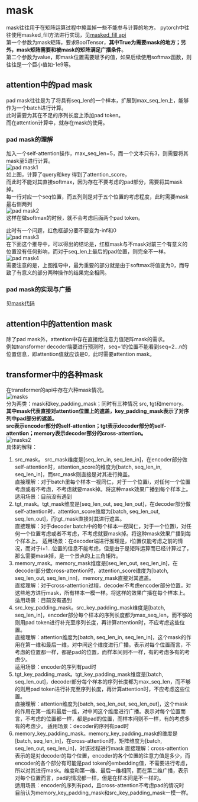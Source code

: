 # mask
mask往往用于在矩阵运算过程中掩盖掉一些不能参与计算的地方。
pytorch中往往使用masked_fill方法进行实现，见[masked_fill api](https://pytorch.org/docs/1.11/generated/torch.Tensor.masked_fill_.html?highlight=masked_fill#torch.Tensor.masked_fill_)  
第一个参数为mask矩阵，要求BoolTensor，**其中True为需要mask的地方；另外，mask矩阵需要和被mask的矩阵满足广播条件**。  
第二个参数为value，即mask位置需要赋予的值，如果后续使用softmax函数，则往往是一个巨小值如-1e9等。  

## attention中的pad mask
pad mask往往是为了将具有seq_len的一个样本，扩展到max_seq_len上，能够作为一个batch进行计算。  
此时需要为其在不足的序列长度上添加pad token。  
而在attention计算中，就存在mask的使用。  
### pad mask的理解
加入一个self-attention操作，max_seq_len=5，而一个文本只有3，则需要将其mask至5进行计算。  
![pad mask1](img/pad_mask1.png)  
如上图，计算了query和key 得到了attention_score，  
而此时不能对其直接softmax，因为存在不要考虑的pad部分，需要将其mask掉。  
每一行对应一个seq位置，而五列则是对于五个位置的考虑程度，此时需要mask最右侧两列  
![pad mask2](img/pad_mask2.png)  
这样在做softmax的时候，就不会考虑后面两个pad token。  

此时有一个问题，红色框部分要不要变为-inf和0  
![pad mask3](img/pad_mask3.png)  
在下面这个推导中，可以得出的结论是，红框mask与不mask对前三个有意义的位置没有任何影响，而对于seq_len上最后的pad位置，则完全不一样。  
![pad mask4](img/pad_mask4.png)  
需要注意的是，上图推导中，最为重要的部分就是由于softmax将值变为0，而导致了有意义的部分两种操作的结果完全相同。  
### pad mask的实现与广播
见[mask代码](mask.ipynb)  

## attention中的attention mask
除了pad mask外，attention中存在直接给注意力值矩阵mask的需求。  
例如transformer decoder端要进行预测时，seq=1的位置不能看到seq=2...n的位置信息，即attention值就应该是0，此时需要attention mask。  

## transformer中的各种mask
在transformer的api中存在六种mask情况。  
![masks](img/masks.png)  
分为两类：mask和key_padding_mask；同时有三种情况 src, tgt和memory。  
**其中mask代表直接对attention位置上的遮盖，key_padding_mask表示了对序列中pad部分的遮盖。**  
**src表示encoder部分的self-attention；tgt表示decoder部分的self-attention；memory表示decoder部分的cross-attention。**  
![masks2](img/masks2.png)  
具体的解释：
1. src_mask。 src_mask维度是[seq_len_in, seq_len_in]，在encoder部分做self-attention时，attention_score的维度为[batch, seq_len_in, seq_len_in]，而src_mask则直接是对其进行掩盖。  
直接理解：对于batch里每个样本一视同仁，对于一个位置i，对任何一个位置考虑或者不考虑，不考虑就要mask掉。将这种mask效果广播到每个样本上。  
适用场景：目前没有遇到
2. tgt_mask。tgt_mask维度是[seq_len_out, seq_len_out]，在decoder部分做self-attention时，attention_score维度为[batch, seq_len_out, seq_len_out]，而tgt_mask直接对其进行遮盖。  
直接理解：对于decoder batch中的每个样本一视同仁，对于一个位置i，对任何一个位置考虑或者不考虑，不考虑就要mask掉。将这种mask效果广播到每个样本上。
适用场景：在decoder端进行推理是，i位置仅能考虑之前的情况，而对于i+1...位置的信息不能考虑，但是由于是矩阵运算而已经计算过了，那么需要mask掉，是一个景点的上三角矩阵。  
3. memory_mask。memory_mask维度是[seq_len_out, seq_len_in]，在decoder部分做cross-attention时，attention_score维度为[batch, seq_len_out, seq_len_inn]，memory_mask直接对其遮盖。  
直接理解：对于cross-attention过程，decoder不考虑encoder部分位置，对这些地方进行mask，所有样本一模一样。将这样的效果广播在每个样本上。  
适用场景：目前没有遇到
4. src_key_padding_mask。src_key_padding_mask维度是[batch, seq_len_in]，encoder部分每个样本的序列长度都为max_seq_len，而不够的则用pad token进行补充至序列长度，再计算attention时，不应考虑这些位置。  
直接理解：attention维度为[batch, seq_len_in, seq_len_in]，这个mask的作用在第一维和最后一维，对中间这个维度进行广播。表示对每个位置而言，不考虑的位置都一样，都是pad的位置，而样本间则不一样，有的考虑多有的考虑少。  
适用场景：encoder的序列有pad时
5. tgt_key_padding_mask。tgt_key_padding_mask维度是[batch, seq_len_out]，decoder部分每个样本的序列长度都为max_seq_len，而不够的则用pad token进行补充至序列长度，再计算attention时，不应考虑这些位置。  
直接理解：attention维度为[batch, seq_len_out, seq_len_out]，这个mask的作用在第一维和最后一维，对中间这个维度进行广播。表示对每个位置而言，不考虑的位置都一样，都是pad的位置，而样本间则不一样，有的考虑多有的考虑少。
适用场景：decoder的序列有pad时
6. memory_key_padding_mask。memory_key_padding_mask的维度是[batch, seq_len_in]，在cross-attention时，矩阵维度为[batch, seq_len_out, seq_len_in]，对该过程进行mask
直接理解：cross-attention表示的是对decoder的每个位置，encoder的各个位置的注意力值是多少，而encoder的各个部分有可能是pad token的embedding值，不需要进行考虑，所以对其进行mask。维度和第一维、最后一维相同，而在第二维广播，表示对每个位置而言，pad的情况都一样，但是在样本间是不一样的。  
适用场景：encoder的序列有pad，且cross-attention不考虑pad的情况时  
目前认为memory_key_padding_mask和src_key_padding_mask一模一样。  

